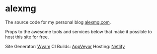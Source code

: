 alexmg
======

The source code for my personal blog [alexmg.com](https://alexmg.com).

Props to the awesome tools and services below that make it possible to host this site for free.

Site Generator: [Wyam](https://wyam.io/)
CI Builds: [AppVeyor](http://www.appveyor.com)
Hosting: [Netlify](http://www.netlify.com)